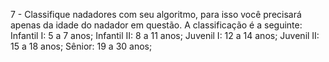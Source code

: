 7 - Classifique nadadores com seu algoritmo, para isso você
precisará apenas da idade do nadador em questão. A
classificação é a seguinte:
Infantil I: 5 a 7 anos;
Infantil II: 8 a 11 anos;
Juvenil I: 12 a 14 anos;
Juvenil II: 15 a 18 anos;
Sênior: 19 a 30 anos;
